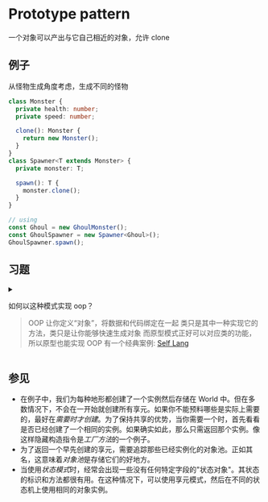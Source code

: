 # Prototype pattern

一个对象可以产出与它自己相近的对象，允许 clone

## 例子

从怪物生成角度考虑，生成不同的怪物

```typescript
class Monster {
  private health: number;
  private speed: number;

  clone(): Monster {
    return new Monster();
  }
}
class Spawner<T extends Monster> {
  private monster: T;

  spawn(): T {
    monster.clone();
  }
}

// using
const Ghoul = new GhoulMonster();
const GhoulSpawner = new Spawner<Ghoul>();
GhoulSpawner.spawn();
```

## 习题

<details>
<summary>

如何以这种模式实现 oop？

> OOP 让你定义“对象”，将数据和代码绑定在一起
> 类只是其中一种实现它的方法，类只是让你能够快速生成对象
> 而原型模式正好可以对应类的功能，所以原型也能实现 OOP
> 有一个经典案例: [Self Lang](<https://en.wikipedia.org/wiki/Self_(programming_language)>)

</summary>

```typescript
// 模拟代码，并没有完全实现 oop
const Object = {
  parentProperty: "object",
};
const ParentObj = {
  selfProperty: "self",
  clone() {
    return ParentObj;
  },
};
ParentObj.prototype = Object;

const ChildObj = { childProperty: "child" };
ChildObj.prototype = Parent;

ChildObj.clone(); // resolve from ChildObj.prototype as is ParentObj
console.log(ChildObj.parentProperty); // resolve from ChildObj.prototype.prototype as is Object
```

</details>

## 参见

- 在例子中，我们为每种地形都创建了一个实例然后存储在 World 中。但在多数情况下，不会在一开始就创建所有享元。如果你不能预料哪些是实际上需要的，最好在*需要时才创建*。为了保持共享的优势，当你需要一个时，首先看看是否已经创建了一个相同的实例。如果确实如此，那么只需返回那个实例。像这样隐藏构造指令是*工厂方法*的一个例子。
- 为了返回一个早先创建的享元，需要追踪那些已经实例化的对象池。正如其名，这意味着*对象池*是存储它们的好地方。
- 当使用*状态模式*时，经常会出现一些没有任何特定字段的"状态对象"。其状态的标识和方法都很有用。在这种情况下，可以使用享元模式，然后在不同的状态机上使用相同的对象实例。
